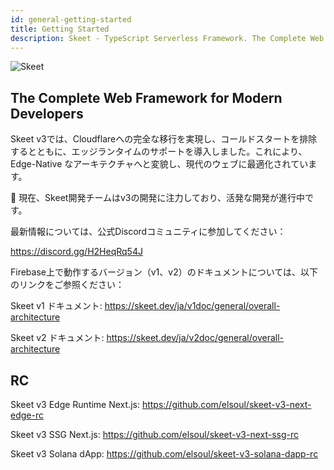 ```yaml
---
id: general-getting-started
title: Getting Started
description: Skeet - TypeScript Serverless Framework. The Complete Web Framework for Modern Developers.
---
```


![Skeet](https://storage.skeet.dev/ogp.jpg)

## The Complete Web Framework for Modern Developers

Skeet v3では、Cloudflareへの完全な移行を実現し、コールドスタートを排除するとともに、エッジランタイムのサポートを導入しました。これにより、Edge-Native なアーキテクチャへと変貌し、現代のウェブに最適化されています。

🚧 現在、Skeet開発チームはv3の開発に注力しており、活発な開発が進行中です。

最新情報については、公式Discordコミュニティに参加してください：

https://discord.gg/H2HeqRq54J

Firebase上で動作するバージョン（v1、v2）のドキュメントについては、以下のリンクをご参照ください：

Skeet v1 ドキュメント: https://skeet.dev/ja/v1doc/general/overall-architecture

Skeet v2 ドキュメント: https://skeet.dev/ja/v2doc/general/overall-architecture

## RC

Skeet v3 Edge Runtime Next.js: https://github.com/elsoul/skeet-v3-next-edge-rc

Skeet v3 SSG Next.js: https://github.com/elsoul/skeet-v3-next-ssg-rc

Skeet v3 Solana dApp: https://github.com/elsoul/skeet-v3-solana-dapp-rc
